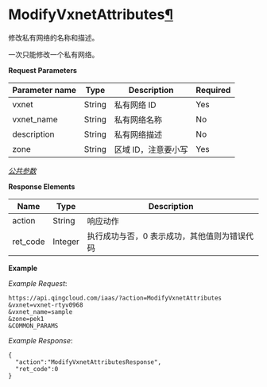 ---
---

# ModifyVxnetAttributes[¶](#modifyvxnetattributes "永久链接至标题")

修改私有网络的名称和描述。

一次只能修改一个私有网络。

**Request Parameters**

| Parameter name | Type | Description | Required |
| --- | --- | --- | --- |
| vxnet | String | 私有网络 ID | Yes |
| vxnet_name | String | 私有网络名称 | No |
| description | String | 私有网络描述 | No |
| zone | String | 区域 ID，注意要小写 | Yes |

[_公共参数_](../../common/parameters.html#api-common-parameters)

**Response Elements**

| Name | Type | Description |
| --- | --- | --- |
| action | String | 响应动作 |
| ret_code | Integer | 执行成功与否，0 表示成功，其他值则为错误代码 |

**Example**

_Example Request_:

```
https://api.qingcloud.com/iaas/?action=ModifyVxnetAttributes
&vxnet=vxnet-rtyv0968
&vxnet_name=sample
&zone=pek1
&COMMON_PARAMS
```

_Example Response_:

```
{
  "action":"ModifyVxnetAttributesResponse",
  "ret_code":0
}
```
